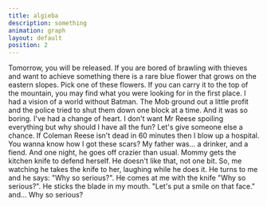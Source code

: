 ```yaml
---
title: algieba
description: something
animation: graph
layout: default
position: 2
---
```

Tomorrow, you will be released. If you are bored of brawling with thieves and want to achieve something there is a rare blue flower that grows on the eastern slopes. Pick one of these flowers. If you can carry it to the top of the mountain, you may find what you were looking for in the first place.
I had a vision of a world without Batman. The Mob ground out a little profit and the police tried to shut them down one block at a time. And it was so boring. I've had a change of heart. I don't want Mr Reese spoiling everything but why should I have all the fun? Let's give someone else a chance. If Coleman Reese isn't dead in 60 minutes then I blow up a hospital.
You wanna know how I got these scars? My father was... a drinker, and a fiend. And one night, he goes off crazier than usual. Mommy gets the kitchen knife to defend herself. He doesn't like that, not one bit. So, me watching he takes the knife to her, laughing while he does it. He turns to me and he says: "Why so serious?". He comes at me with the knife "Why so serious?". He sticks the blade in my mouth. "Let's put a smile on that face." and... Why so serious?
